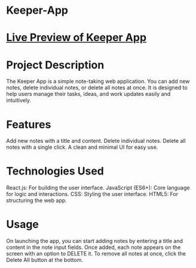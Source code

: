 # Keeper-App

# [Live Preview of Keeper App](https://6kjzpd.csb.app/)

# Project Description

The Keeper App is a simple note-taking web application. You can add new notes, delete individual notes, or delete all notes at once. It is designed to help users manage their tasks, ideas, and work updates easily and intuitively.

# Features

Add new notes with a title and content.
Delete individual notes.
Delete all notes with a single click.
A clean and minimal UI for easy use.

# Technologies Used

React.js: For building the user interface.
JavaScript (ES6+): Core language for logic and interactions.
CSS: Styling the user interface.
HTML5: For structuring the web app.

# Usage

On launching the app, you can start adding notes by entering a title and content in the note input fields.
Once added, each note appears on the screen with an option to DELETE it.
To remove all notes at once, click the Delete All button at the bottom.

